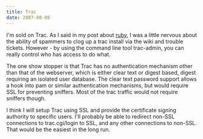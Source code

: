 ```yaml
---
title: Trac
date: 2007-08-08
---
```

I'm sold on Trac. As I said in my post about <a href="http://www.docunext.com/blog/2007/08/07/what-i-like-and-dont-like-about-ruby/">ruby</a>, I was a little nervous about the ability of spammers to clog up a trac install via the wiki and trouble tickets. However - by using the command line tool trac-admin, you can really control who has access to do what.

The one show stopper is that Trac has no authentication mechanism other than that of the webserver, which is either clear text or digest based, digest requiring an isolated user database. The clear text password support allows a hook into pam or similar authentication mechanisms, but would require SSL for preventing sniffers. Most of the trac traffic would not require sniffers though.

I think I will setup Trac using SSL and provide the certificate signing authority to specific users. I'll probably be able to redirect non-SSL connections to trac.cgi/login to SSL, and any other connections to non-SSL. That would be the easiest in the long run.

